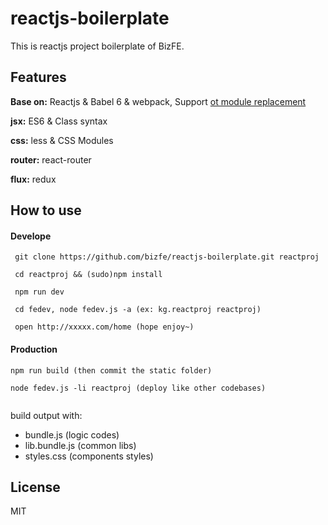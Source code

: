 # reactjs-boilerplate

This is reactjs project boilerplate of BizFE.

## Features

**Base on:** Reactjs & Babel 6 & webpack, Support [ot module replacement](https://webpack.github.io/docs/webpack-dev-middleware.html)

**jsx:** ES6 & Class syntax

**css:** less & CSS Modules

**router:** react-router

**flux:** redux


## How to use 

#### Develope
```shell
 git clone https://github.com/bizfe/reactjs-boilerplate.git reactproj

 cd reactproj && (sudo)npm install 

 npm run dev

 cd fedev, node fedev.js -a (ex: kg.reactproj reactproj)

 open http://xxxxx.com/home (hope enjoy~)

```
#### Production
```
npm run build (then commit the static folder)

node fedev.js -li reactproj (deploy like other codebases)
	
```

build output with: 
- bundle.js (logic codes)
- lib.bundle.js (common libs)
- styles.css (components styles)

## License

MIT
